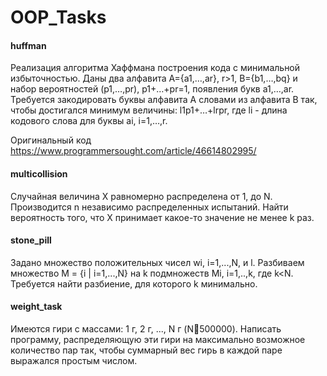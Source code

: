 # OOP_Tasks

#### huffman

Реализация алгоритма Хаффмана построения кода с минимальной избыточностью.
Даны два алфавита A={a1,…,ar}, r>1, B={b1,…,bq} и набор вероятностей (p1,…,pr), p1+…+pr=1, появления букв a1,…,ar. Требуется закодировать буквы алфавита A словами из алфавита B так, чтобы достигался минимум величины: l1p1+…+lrpr, где li - длина кодового слова для буквы ai, i=1,…,r.

Оригинальный код  https://www.programmersought.com/article/46614802995/

#### multicollision

Случайная величина X равномерно распределена от 1, до N. Производится n независимо распределенных испытаний. 
Найти вероятность того, что Х принимает какое-то значение не менее k раз.


#### stone_pill

Задано множество положительных чисел wi, i=1,...,N, и l. Разбиваем множество M = {i | i=1,...,N} на k подмножеств Mi, i=1,..,k, где k<N. 
Требуется найти разбиение, для которого k минимально.


#### weight_task

Имеются гири с массами: 1 г, 2 г, ..., N г  (N500000). Написать программу,  распределяющую эти гири на максимально возможное количество пар так, чтобы суммарный вес гирь в каждой паре выражался простым числом.


